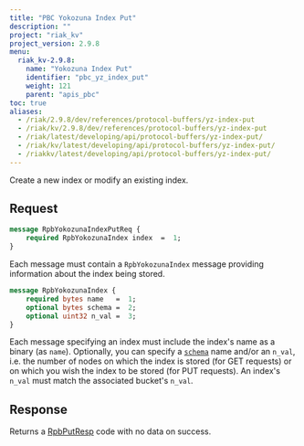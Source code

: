 ```yaml
---
title: "PBC Yokozuna Index Put"
description: ""
project: "riak_kv"
project_version: 2.9.8
menu:
  riak_kv-2.9.8:
    name: "Yokozuna Index Put"
    identifier: "pbc_yz_index_put"
    weight: 121
    parent: "apis_pbc"
toc: true
aliases:
  - /riak/2.9.8/dev/references/protocol-buffers/yz-index-put
  - /riak/kv/2.9.8/dev/references/protocol-buffers/yz-index-put
  - /riak/latest/developing/api/protocol-buffers/yz-index-put/
  - /riak/kv/latest/developing/api/protocol-buffers/yz-index-put/
  - /riakkv/latest/developing/api/protocol-buffers/yz-index-put/
---
```


Create a new index or modify an existing index.

## Request

```protobuf
message RpbYokozunaIndexPutReq {
    required RpbYokozunaIndex index  =  1;
}
```

Each message must contain a `RpbYokozunaIndex` message providing
information about the index being stored.

```protobuf
message RpbYokozunaIndex {
    required bytes name   =  1;
    optional bytes schema =  2;
    optional uint32 n_val =  3;
}
```

Each message specifying an index must include the index's name as a
binary (as `name`). Optionally, you can specify a [`schema`]({{<baseurl>}}riak/kv/2.9.8/developing/usage/search-schemas) name and/or an `n_val`, i.e. the number of nodes on which the index is stored (for GET requests) or on which you wish the index to be stored (for PUT requests). An index's `n_val` must match the associated bucket's `n_val`.

## Response

Returns a [RpbPutResp]({{<baseurl>}}riak/kv/2.9.8/developing/api/protocol-buffers/#message-codes) code with no data on success.




